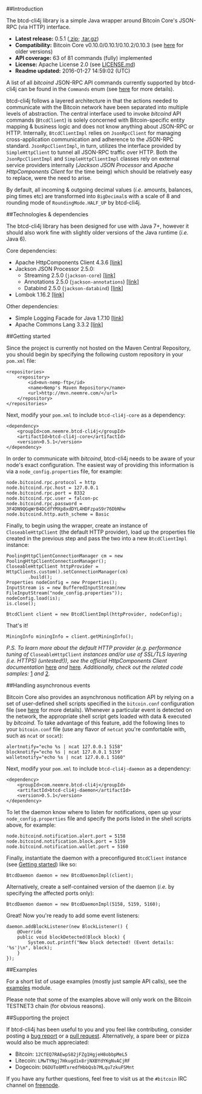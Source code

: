 ##Introduction

The btcd-cli4j library is a simple Java wrapper around Bitcoin Core's JSON-RPC (via HTTP) interface. 

* **Latest release:** 0.5.1 ([.zip](https://github.com/priiduneemre/btcd-cli4j/archive/0.5.1.zip); [.tar.gz](https://github.com/priiduneemre/btcd-cli4j/archive/0.5.1.tar.gz))
* **Compatibility:** Bitcoin Core v0.10.0/0.10.1/0.10.2/0.10.3 (see [here](https://github.com/priiduneemre/btcd-cli4j/releases) for older versions)
* **API coverage:** 63 of 81 commands (fully) implemented
* **License:** Apache License 2.0 (see [LICENSE.md](https://github.com/priiduneemre/btcd-cli4j/blob/master/LICENSE.md))
* **Readme updated:** 2016-01-27 14:59:02 (UTC)

A list of all *bitcoind* JSON-RPC API commands currently supported by btcd-cli4j can be found in the `Commands` enum (see [here](https://github.com/priiduneemre/btcd-cli4j/blob/master/core/src/main/java/com/neemre/btcdcli4j/core/Commands.java) for more details).

btcd-cli4j follows a layered architecture in that the actions needed to communicate with the Bitcoin network have been separated into multiple levels of abstraction. The central interface used to invoke *bitcoind* API commands (`BtcdClient`) is solely concerned with Bitcoin-specific entity mapping & business logic and does not know anything about JSON-RPC or HTTP. Internally, `BtcdClientImpl` relies on `JsonRpcClient` for managing cross-application communication and adherence to the JSON-RPC standard. `JsonRpcClientImpl`, in turn, utilizes the interface provided by `SimpleHttpClient` to tunnel all JSON-RPC traffic over HTTP. Both the `JsonRpcClientImpl` and `SimpleHttpClientImpl` classes rely on external service providers internally (*Jackson JSON Processor* and *Apache HttpComponents Client* for the time being) which should be relatively easy to replace, were the need to arise.

By default, all incoming & outgoing decimal values (*i.e.* amounts, balances, ping times etc) are transformed into `BigDecimal`s with a scale of 8 and rounding mode of `RoundingMode.HALF_UP` by btcd-cli4j.


##Technologies & dependencies

The btcd-cli4j library has been designed for use with Java 7+, however it should also work fine with slightly older versions of the Java runtime (*i.e.* Java 6).

Core dependencies:
* Apache HttpComponents Client 4.3.6 [[link]](https://hc.apache.org/httpcomponents-client-ga/index.html)
* Jackson JSON Processor 2.5.0:
  * Streaming 2.5.0 (`jackson-core`) [[link]](https://github.com/FasterXML/jackson-core)
  * Annotations 2.5.0 (`jackson-annotations`) [[link]](https://github.com/FasterXML/jackson-annotations)
  * Databind 2.5.0 (`jackson-databind`) [[link]](https://github.com/FasterXML/jackson-databind)
* Lombok 1.16.2 [[link]](https://github.com/rzwitserloot/lombok)

Other dependencies:
* Simple Logging Facade for Java 1.7.10 [[link]](http://www.slf4j.org/)
* Apache Commons Lang 3.3.2 [[link]](http://commons.apache.org/proper/commons-lang/)


##Getting started <a name="getting-started"></a>

Since the project is currently not hosted on the Maven Central Repository, you should begin by specifying the following custom repository in your `pom.xml` file:

	<repositories>
		<repository>
			<id>mvn-nemp-ftp</id>
			<name>Nemp's Maven Repository</name>
			<url>http://mvn.neemre.com/</url>
		</repository>
	</repositories>

Next, modify your `pom.xml` to include `btcd-cli4j-core` as a dependency:

	<dependency>
		<groupId>com.neemre.btcd-cli4j</groupId>
		<artifactId>btcd-cli4j-core</artifactId>
		<version>0.5.1</version>
	</dependency>

In order to communicate with *bitcoind*, btcd-cli4j needs to be aware of your node's exact configuration. The easiest way of providing this information is via a `node_config.properties` file, for example:

	node.bitcoind.rpc.protocol = http
	node.bitcoind.rpc.host = 127.0.0.1
	node.bitcoind.rpc.port = 8332
	node.bitcoind.rpc.user = falcon-pc
	node.bitcoind.rpc.password = 3F4DN9QGqWrB4DCdfYMXp8xdDYL4HDFzpaS9r76DbNhw
	node.bitcoind.http.auth_scheme = Basic

Finally, to begin using the wrapper, create an instance of `CloseableHttpClient` (the default HTTP provider), load up the properties file created in the previous step and pass the two into a new `BtcdClientImpl` instance: 

	PoolingHttpClientConnectionManager cm = new PoolingHttpClientConnectionManager();
	CloseableHttpClient httpProvider = HttpClients.custom().setConnectionManager(cm)
			.build();
	Properties nodeConfig = new Properties();
	InputStream is = new BufferedInputStream(new FileInputStream("node_config.properties"));
	nodeConfig.load(is);
	is.close();
	
	BtcdClient client = new BtcdClientImpl(httpProvider, nodeConfig);
	
That's it!
	
	MiningInfo miningInfo = client.getMiningInfo();
	
*P.S. To learn more about the default HTTP provider (e.g. performance tuning of* `CloseableHttpClient` *instances and/or use of SSL/TLS layering (i.e. HTTPS) (untested!)), see the official HttpComponents Client documentation* [here](http://hc.apache.org/httpcomponents-client-4.3.x/tutorial/html/connmgmt.html#d5e380) *and* [here](http://hc.apache.org/httpcomponents-client-4.3.x/tutorial/html/connmgmt.html#d5e436)*. Additionally, check out the related code samples:* [1](http://hc.apache.org/httpcomponents-client-4.3.x/httpclient/examples/org/apache/http/examples/client/ClientConfiguration.java) *and* [2](http://hc.apache.org/httpcomponents-client-4.3.x/httpclient/examples/org/apache/http/examples/client/ClientCustomSSL.java)*.* 

##Handling asynchronous events

Bitcoin Core also provides an asynchronous notification API by relying on a set of user-defined shell scripts specified in the `bitcoin.conf` configuration file (see [here](https://en.bitcoin.it/wiki/Running_Bitcoin#Bitcoin.conf_Configuration_File) for more details). Whenever a particular event is detected on the network, the appropriate shell script gets loaded with data & executed by *bitcoind*. To take advantage of this feature, add the following lines to your `bitcoin.conf` file (use any flavor of `netcat` you're comfortable with, such as `ncat` or `socat`): 

	alertnotify="echo %s | ncat 127.0.0.1 5158"
	blocknotify="echo %s | ncat 127.0.0.1 5159"
	walletnotify="echo %s | ncat 127.0.0.1 5160"

Next, modify your `pom.xml` to include `btcd-cli4j-daemon` as a dependency:

	<dependency>
		<groupId>com.neemre.btcd-cli4j</groupId>
		<artifactId>btcd-cli4j-daemon</artifactId>
		<version>0.5.1</version>
	</dependency>

To let the daemon know where to listen for notifications, open up your `node_config.properties` file and specify the ports listed in the shell scripts above, for example:

	node.bitcoind.notification.alert.port = 5158
	node.bitcoind.notification.block.port = 5159
	node.bitcoind.notification.wallet.port = 5160

Finally, instantiate the daemon with a preconfigured `BtcdClient` instance (see [Getting started](#getting-started)) like so:

	BtcdDaemon daemon = new BtcdDaemonImpl(client);

Alternatively, create a self-contained version of the daemon (*i.e.* by specifying the affected ports only):
	
	BtcdDaemon daemon = new BtcdDaemonImpl(5158, 5159, 5160);

Great! Now you're ready to add some event listeners:

	daemon.addBlockListener(new BlockListener() {
		@Override
		public void blockDetected(Block block) {
			System.out.printf("New block detected! (Event details: '%s')\n", block);
		}
	});
	
##Examples

For a short list of usage examples (mostly just sample API calls), see the [examples](https://github.com/priiduneemre/btcd-cli4j/tree/master/examples/src/main) module. 

Please note that some of the examples above will only work on the Bitcoin TESTNET3 chain (for obvious reasons).


##Supporting the project

If btcd-cli4j has been useful to you and you feel like contributing, consider posting a [bug report](https://github.com/priiduneemre/btcd-cli4j/issues) or a [pull request](https://github.com/priiduneemre/btcd-cli4j/pulls). Alternatively, a spare beer or pizza would also be much appreciated:

* Bitcoin: `12CfEQ7RAEwpS82jFZg1HgjeH8obbpMeL5`
* Litecoin: `LMwTYNgj7Hkugd1x8rjNXBYdYKgNvACjRF`
* Dogecoin: `D6DUTo8MTxredfHbbQsb7MLqu7zkuFSMnt`

If you have any further questions, feel free to visit us at the `#bitcoin` IRC channel on [freenode](https://freenode.net/).